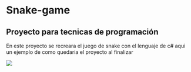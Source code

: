 # Snake-game
## Proyecto para tecnicas de programación
En este proyecto se recreara el juego de snake con el lenguaje de c# aqui un ejemplo de como quedaria el proyecto al finalizar 


![](https://i.blogs.es/d82274/snake/1024_2000.webp)
